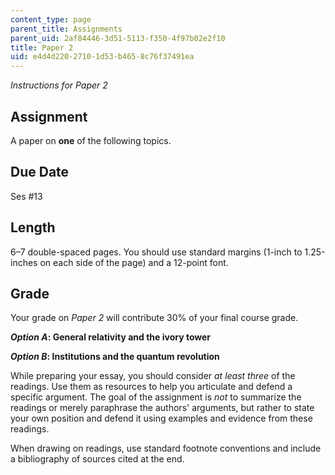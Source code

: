 ```yaml
---
content_type: page
parent_title: Assignments
parent_uid: 2af84446-3d51-5113-f350-4f97b02e2f10
title: Paper 2
uid: e4d4d220-2710-1d53-b465-8c76f37491ea
---
```


_Instructions for Paper 2_

Assignment
----------

A paper on **one** of the following topics.

Due Date
--------

Ses #13

Length
------

6–7 double-spaced pages. You should use standard margins (1-inch to 1.25-inches on each side of the page) and a 12-point font.

Grade
-----

Your grade on _Paper 2_ will contribute 30% of your final course grade.

**_Option A_: General relativity and the ivory tower**

**_Option B_: Institutions and the quantum revolution**

While preparing your essay, you should consider _at least three_ of the readings. Use them as resources to help you articulate and defend a specific argument. The goal of the assignment is _not_ to summarize the readings or merely paraphrase the authors' arguments, but rather to state your own position and defend it using examples and evidence from these readings.

When drawing on readings, use standard footnote conventions and include a bibliography of sources cited at the end.